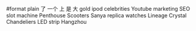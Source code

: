 #format plain
了
一个
上
是
大
gold
ipod
celebrities
Youtube
marketing
SEO
slot machine
Penthouse
Scooters
Sanya
replica watches
Lineage
Crystal Chandeliers
LED strip
Hangzhou
